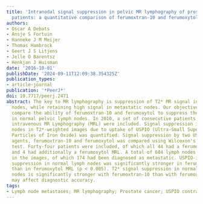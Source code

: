 ```yaml
---
title: 'Intranodal signal suppression in pelvic MR lymphography of prostate cancer
  patients: a quantitative comparison of ferumoxtran-10 and ferumoxytol.'
authors:
- Oscar A Debats
- Ansje S Fortuin
- Hanneke J M Meijer
- Thomas Hambrock
- Geert J S Litjens
- Jelle O Barentsz
- Henkjan J Huisman
date: '2016-10-01'
publishDate: '2024-09-11T12:09:38.354325Z'
publication_types:
- article-journal
publication: '*PeerJ*'
doi: 10.7717/peerj.2471
abstract: The key to MR lymphography is suppression of T2* MR signal in normal lymph
  nodes, while retaining high signal in metastatic nodes. Our objective is to quantitatively
  compare the ability of ferumoxtran-10 and ferumoxytol to suppress the MR signal
  in normal pelvic lymph nodes. In 2010, a set of consecutive patients who underwent
  intravenous MR Lymphography (MRL) were included. Signal suppression in normal lymph
  nodes in T2*-weighted images due to uptake of USPIO (Ultra-Small Superparamagnetic
  Particles of Iron Oxide) was quantified. Signal suppression by two USPIO contrast
  agents, ferumoxtran-10 and ferumoxytol was compared using Wilcoxon's signed rank
  test. Forty-four patients were included, of which all 44 had a ferumoxtran-10 MRL
  and 4 had additionally a ferumoxytol MRL. A total of 684 lymph nodes were identified
  in the images, of which 174 had been diagnosed as metastatic. USPIO-induced signal
  suppression in normal lymph nodes was significantly stronger in ferumoxtran-10 MRL
  than in ferumoxytol MRL (p < 0.005). T2* signal suppression in normal pelvic lymph
  nodes is significantly stronger with ferumoxtran-10 than with ferumoxytol, which
  may affect diagnostic accuracy.
tags:
- Lymph node metastases; MR lymphography; Prostate cancer; USPIO contrast agents
---
```

